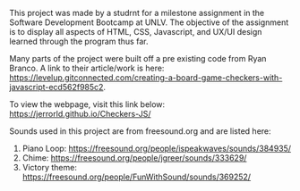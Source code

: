 This project was made by a studrnt for a milestone assignment in the Software Development Bootcamp at UNLV. The objective of the assignment is to display all aspects of HTML, CSS, Javascript, and UX/UI design learned through the program thus far.



Many parts of the project were built off a pre existing code from Ryan Branco. A link to their article/work is here: https://levelup.gitconnected.com/creating-a-board-game-checkers-with-javascript-ecd562f985c2.

To view the webpage, visit this link below: 
https://jerrorld.github.io/Checkers-JS/


Sounds used in this project are from freesound.org and are listed here:
1. Piano Loop: https://freesound.org/people/ispeakwaves/sounds/384935/
2. Chime: https://freesound.org/people/jgreer/sounds/333629/
3. Victory theme: https://freesound.org/people/FunWithSound/sounds/369252/
